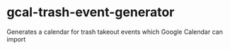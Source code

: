 # gcal-trash-event-generator
Generates a calendar for trash takeout events which Google Calendar can import
